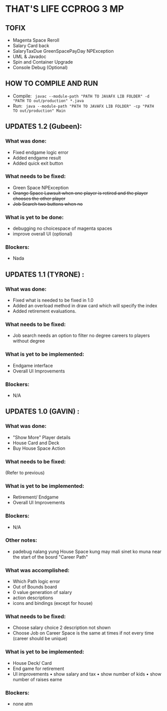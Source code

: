 # THAT'S LIFE CCPROG 3 MP

## TOFIX

- Magenta Space Reroll
- Salary Card back
- SalaryTaxDue GreenSpacePayDay NPException
- UML & Javadoc
- Spin and Container Upgrade
- Console Debug (Optional)

## HOW TO COMPILE AND RUN

- Compile: <code> javac --module-path "PATH TO JAVAFX LIB FOLDER" -d "PATH TO out/production" \*.java </code>
- Run: <code> java --module-path "PATH TO JAVAFX LIB FOLDER" -cp "PATH TO out/production" Main </code>

## UPDATES 1.2 (Gubeen):

### What was done:

- Fixed endgame logic error
- Added endgame result
- Added quick exit button

### What needs to be fixed:

- Green Space NPException
- ~~Orange Space Lawsuit when one player is retired and the player chooses the other player~~
- ~~Job Search two buttons when no~~

### What is yet to be done:

- debugging no choicespace of magenta spaces
- improve overall UI (optional)

### Blockers:

- Nada

## UPDATES 1.1 (TYRONE) :

### What was done:

- Fixed what is needed to be fixed in 1.0
- Added an overload method in draw card which will specify the index
- Added retirement evaluations.

### What needs to be fixed:

- Job search needs an option to filter no degree careers to players without degree

### What is yet to be implemented:

- Endgame interface
- Overall UI Improvements

### Blockers:

- N/A

## UPDATES 1.0 (GAVIN) :

### What was done:

- "Show More" Player details
- House Card and Deck
- Buy House Space Action

### What needs to be fixed:

(Refer to previous)

### What is yet to be implemented:

- Retirement/ Endgame
- Overall UI Improvements

### Blockers:

- N/A

### Other notes:

- padebug nalang yung House Space kung may mali sinet ko muna near the start of the bosrd "Career Path"

### What was accomplished:

- Which Path logic error
- Out of Bounds board
- 0 value generation of salary
- action descriptions
- icons and bindings (except for house)

### What needs to be fixed:

- Choose salary choice 2 description not shown
- Choose Job on Career Space is the same at times if not every time (career should be unique)

### What is yet to be implemented:

- House Deck/ Card
- End game for retirement
- UI improvements
  • show salary and tax
  • show number of kids
  • show number of raises earne

### Blockers:

- none atm
